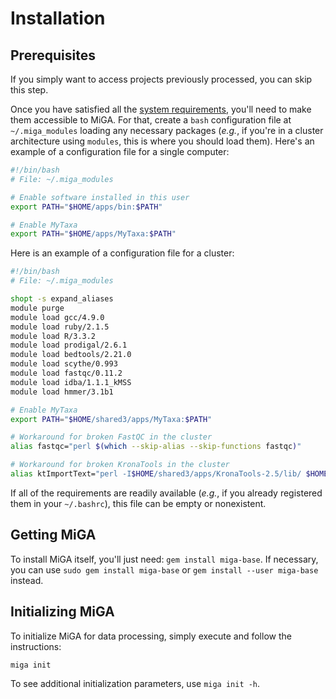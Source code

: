 # Installation

## Prerequisites

If you simply want to access projects previously processed, you can skip this
step.

Once you have satisfied all the [system requirements](requirements.md), you'll
need to make them accessible to MiGA. For that, create a `bash` configuration
file at `~/.miga_modules` loading any necessary packages (*e.g.*, if you're
in a cluster architecture using `modules`, this is where you should load them).
Here's an example of a configuration file for a single computer:

```bash
#!/bin/bash
# File: ~/.miga_modules

# Enable software installed in this user
export PATH="$HOME/apps/bin:$PATH"

# Enable MyTaxa
export PATH="$HOME/apps/MyTaxa:$PATH"
```

Here is an example of a configuration file for a cluster:

```bash
#!/bin/bash
# File: ~/.miga_modules

shopt -s expand_aliases
module purge
module load gcc/4.9.0
module load ruby/2.1.5
module load R/3.3.2
module load prodigal/2.6.1
module load bedtools/2.21.0
module load scythe/0.993
module load fastqc/0.11.2
module load idba/1.1.1_kMSS
module load hmmer/3.1b1

# Enable MyTaxa
export PATH="$HOME/shared3/apps/MyTaxa:$PATH"

# Workaround for broken FastQC in the cluster
alias fastqc="perl $(which --skip-alias --skip-functions fastqc)"

# Workaround for broken KronaTools in the cluster
alias ktImportText="perl -I$HOME/shared3/apps/KronaTools-2.5/lib/ $HOME/shared3/bin/ktImportText"
```

If all of the requirements are readily available (*e.g.*, if you already
registered them in your `~/.bashrc`), this file can be empty or nonexistent.

## Getting MiGA

To install MiGA itself, you'll just need: `gem install miga-base`. If necessary,
you can use `sudo gem install miga-base` or `gem install --user miga-base`
instead.

## Initializing MiGA

To initialize MiGA for data processing, simply execute and follow the
instructions:

```bash
miga init
```

To see additional initialization parameters, use `miga init -h`.
